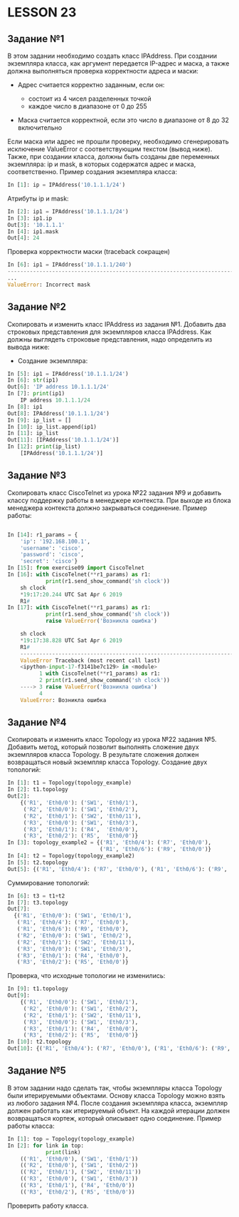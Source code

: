 # LESSON 23

## Задание №1

В этом задании необходимо создать класс IPAddress. При создании экземпляра класса, как аргумент передается IP-адрес и 
маска, а также должна выполняться проверка корректности адреса и маски:

* Адрес считается корректно заданным, если он:
    - состоит из 4 чисел разделенных точкой
    - каждое число в диапазоне от 0 до 255

* Маска считается корректной, если это число в диапазоне от 8 до 32 включительно

Если маска или адрес не прошли проверку, необходимо сгенерировать исключение ValueError с соответствующим текстом (вывод
ниже). Также, при создании класса, должны быть созданы две переменных экземпляра: ip и mask, в которых содержатся адрес 
и маска, соответственно. Пример создания экземпляра класса:
```python
In [1]: ip = IPAddress('10.1.1.1/24')
```
Атрибуты ip и mask:
```python
In [2]: ip1 = IPAddress('10.1.1.1/24')
In [3]: ip1.ip
Out[3]: '10.1.1.1'
In [4]: ip1.mask
Out[4]: 24
```
Проверка корректности маски (traceback сокращен)
```python
In [6]: ip1 = IPAddress('10.1.1.1/240')
---------------------------------------------------------------------------
...
ValueError: Incorrect mask
```

## Задание №2

Скопировать и изменить класс IPAddress из задания №1. Добавить два строковых представления для экземпляров 
класса IPAddress. Как должны выглядеть строковые представления, надо определить из вывода ниже:

* Создание экземпляра:
```python
In [5]: ip1 = IPAddress('10.1.1.1/24')
In [6]: str(ip1)
Out[6]: 'IP address 10.1.1.1/24'
In [7]: print(ip1)
    IP address 10.1.1.1/24
In [8]: ip1
Out[8]: IPAddress('10.1.1.1/24')
In [9]: ip_list = []
In [10]: ip_list.append(ip1)
In [11]: ip_list
Out[11]: [IPAddress('10.1.1.1/24')]
In [12]: print(ip_list)
    [IPAddress('10.1.1.1/24')]
```

## Задание №3

Скопировать класс CiscoTelnet из урока №22 задания №9 и добавить классу поддержку работы в менеджере контекста. При 
выходе из блока менеджера контекста должно закрываться соединение. Пример работы:

```python

In [14]: r1_params = {
    'ip': '192.168.100.1',
    'username': 'cisco',
    'password': 'cisco',
    'secret': 'cisco'}
In [15]: from exercise09 import CiscoTelnet
In [16]: with CiscoTelnet(**r1_params) as r1:
            print(r1.send_show_command('sh clock'))
    sh clock
    *19:17:20.244 UTC Sat Apr 6 2019
    R1#
In [17]: with CiscoTelnet(**r1_params) as r1:
            print(r1.send_show_command('sh clock'))
            raise ValueError('Возникла ошибка')

    sh clock
    *19:17:38.828 UTC Sat Apr 6 2019
    R1#
    ---------------------------------------------------------------------------
    ValueError Traceback (most recent call last)
    <ipython-input-17-f3141be7c129> in <module>
          1 with CiscoTelnet(**r1_params) as r1:
          2 print(r1.send_show_command('sh clock'))
    ----> 3 raise ValueError('Возникла ошибка')
          4
    ValueError: Возникла ошибка
```

## Задание №4

Скопировать и изменить класс Topology из урока №22 задания №5. Добавить метод, который позволит выполнять сложение двух
экземпляров класса Topology. В результате сложения должен возвращаться новый экземпляр класса Topology.
Создание двух топологий:
```python
In [1]: t1 = Topology(topology_example)
In [2]: t1.topology
Out[2]:
    {('R1', 'Eth0/0'): ('SW1', 'Eth0/1'),
     ('R2', 'Eth0/0'): ('SW1', 'Eth0/2'),
     ('R2', 'Eth0/1'): ('SW2', 'Eth0/11'),
     ('R3', 'Eth0/0'): ('SW1', 'Eth0/3'),
     ('R3', 'Eth0/1'): ('R4',  'Eth0/0'),
     ('R3', 'Eth0/2'): ('R5',  'Eth0/0')}
In [3]: topology_example2 = {('R1', 'Eth0/4'): ('R7', 'Eth0/0'),
                             ('R1', 'Eth0/6'): ('R9', 'Eth0/0')}
In [4]: t2 = Topology(topology_example2)
In [5]: t2.topology
Out[5]: {('R1', 'Eth0/4'): ('R7', 'Eth0/0'), ('R1', 'Eth0/6'): ('R9', 'Eth0/0')}
```

Суммирование топологий:
```python
In [6]: t3 = t1+t2
In [7]: t3.topology
Out[7]:
  {('R1', 'Eth0/0'): ('SW1', 'Eth0/1'),
   ('R1', 'Eth0/4'): ('R7', 'Eth0/0'),
   ('R1', 'Eth0/6'): ('R9', 'Eth0/0'),
   ('R2', 'Eth0/0'): ('SW1', 'Eth0/2'),
   ('R2', 'Eth0/1'): ('SW2', 'Eth0/11'),
   ('R3', 'Eth0/0'): ('SW1', 'Eth0/3'),
   ('R3', 'Eth0/1'): ('R4', 'Eth0/0'),
   ('R3', 'Eth0/2'): ('R5', 'Eth0/0')}
```

Проверка, что исходные топологии не изменились:
```python
In [9]: t1.topology
Out[9]:
    {('R1', 'Eth0/0'): ('SW1', 'Eth0/1'),
     ('R2', 'Eth0/0'): ('SW1', 'Eth0/2'),
     ('R2', 'Eth0/1'): ('SW2', 'Eth0/11'),
     ('R3', 'Eth0/0'): ('SW1', 'Eth0/3'),
     ('R3', 'Eth0/1'): ('R4',  'Eth0/0'),
     ('R3', 'Eth0/2'): ('R5',  'Eth0/0')}
In [10]: t2.topology
Out[10]: {('R1', 'Eth0/4'): ('R7', 'Eth0/0'), ('R1', 'Eth0/6'): ('R9', 'Eth0/0')}
```

## Задание №5

В этом задании надо сделать так, чтобы экземпляры класса Topology были итерируемыми объектами. Основу класса Topology 
можно взять из любого задания №4. После создания экземпляра класса, экземпляр должен работать как итерируемый объект. На
каждой итерации должен возвращаться кортеж, который описывает одно соединение. Пример работы класса:

```python
In [1]: top = Topology(topology_example)
In [2]: for link in top:
            print(link)
    (('R1', 'Eth0/0'), ('SW1', 'Eth0/1'))
    (('R2', 'Eth0/0'), ('SW1', 'Eth0/2'))
    (('R2', 'Eth0/1'), ('SW2', 'Eth0/11'))
    (('R3', 'Eth0/0'), ('SW1', 'Eth0/3'))
    (('R3', 'Eth0/1'), ('R4', 'Eth0/0'))
    (('R3', 'Eth0/2'), ('R5', 'Eth0/0'))
```
Проверить работу класса.

